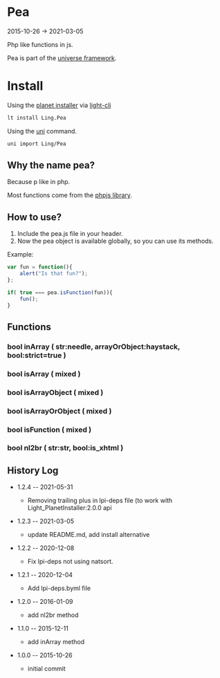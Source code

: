 Pea
=========
2015-10-26 -> 2021-03-05


Php like functions in js.



Pea is part of the [universe framework](https://github.com/karayabin/universe-snapshot).


Install
==========
Using the [planet installer](https://github.com/lingtalfi/Light_PlanetInstaller) via [light-cli](https://github.com/lingtalfi/Light_Cli)
```bash
lt install Ling.Pea
```

Using the [uni](https://github.com/lingtalfi/universe-naive-importer) command.
```bash
uni import Ling/Pea
```



Why the name pea?
--------------------

Because p like in php.

Most functions come from the [phpjs library](http://phpjs.org/).



How to use?
---------------

1. Include the pea.js file in your header.
2. Now the pea object is available globally, so you can use its methods.


Example:

```js
var fun = function(){
    alert("Is that fun?");
};

if( true === pea.isFunction(fun)){
    fun();
}

```



Functions
-------------


### bool    inArray ( str:needle, arrayOrObject:haystack, bool:strict=true ) 
### bool    isArray ( mixed ) 
### bool    isArrayObject ( mixed ) 
### bool    isArrayOrObject ( mixed ) 
### bool    isFunction ( mixed ) 
### bool    nl2br ( str:str, bool:is_xhtml ) 






History Log
------------------

- 1.2.4 -- 2021-05-31

    - Removing trailing plus in lpi-deps file (to work with Light_PlanetInstaller:2.0.0 api

- 1.2.3 -- 2021-03-05

    - update README.md, add install alternative

- 1.2.2 -- 2020-12-08

    - Fix lpi-deps not using natsort.

- 1.2.1 -- 2020-12-04

    - Add lpi-deps.byml file

- 1.2.0 -- 2016-01-09

    - add nl2br method 
    
- 1.1.0 -- 2015-12-11

    - add inArray method 

- 1.0.0 -- 2015-10-26

    - initial commit
    
    


